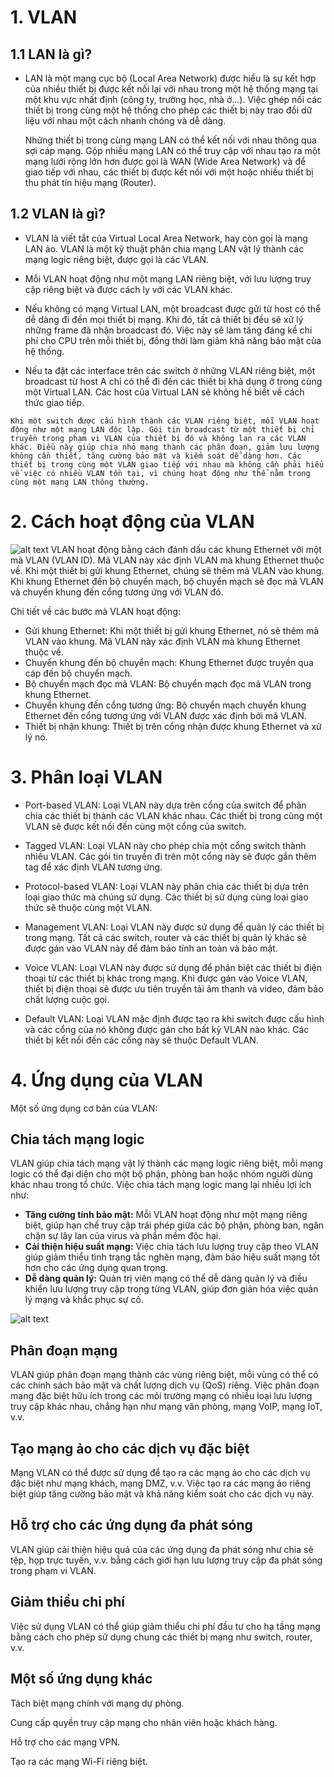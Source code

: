 

# 1. VLAN 
## 1.1 LAN là gì?
- LAN là một mạng cục bộ (Local Area Network) được hiểu là sự kết hợp của nhiều thiết bị được kết nối lại với nhau trong một hệ thống mạng tại một khu vực nhất định (công ty, trường học, nhà ở...). Việc ghép nối các thiết bị trong cùng một hệ thống cho phép các thiết bị này trao đổi dữ liệu với nhau một cách nhanh chóng và dễ dàng.

   Những thiết bị trong cùng mạng LAN có thể kết nối với nhau thông qua sợi cáp mạng. Gộp nhiều mạng LAN có thể truy cập với nhau tạo ra một mạng lưới rộng lớn hơn được gọi là WAN (Wide Area Network) và để giao tiếp với nhau, các thiết bị được kết nối với một hoặc nhiều thiết bị thu phát tín hiệu mạng (Router).
## 1.2 VLAN là gì?
- VLAN là viết tắt của Virtual Local Area Network, hay còn gọi là mạng LAN ảo. VLAN là một kỹ thuật phân chia mạng LAN vật lý thành các mạng logic riêng biệt, được gọi là các VLAN.

- Mỗi VLAN hoạt động như một mạng LAN riêng biệt, với lưu lượng truy cập riêng biệt và được cách ly với các VLAN khác.

- Nếu không có mạng Virtual LAN, một broadcast được gửi từ host có thể dễ dàng đi đến mọi thiết bị mạng. Khi đó, tất cả thiết bị đều sẽ xử lý những frame đã nhận broadcast đó. Việc này sẽ làm tăng đáng kể chi phí cho CPU trên mỗi thiết bị, đồng thời làm giảm khả năng bảo mật của hệ thống.

- Nếu ta đặt các interface trên các switch ở những VLAN riêng biệt, một broadcast từ host A chỉ có thể đi đến các thiết bị khả dụng ở trong cùng một Virtual LAN. Các host của Virtual LAN sẽ không hề biết về cách thức giao tiếp.
```
Khi một switch được cấu hình thành các VLAN riêng biệt, mỗi VLAN hoạt động như một mạng LAN độc lập. Gói tin broadcast từ một thiết bị chỉ truyền trong phạm vi VLAN của thiết bị đó và không lan ra các VLAN khác. Điều này giúp chia nhỏ mạng thành các phân đoạn, giảm lưu lượng không cần thiết, tăng cường bảo mật và kiểm soát dễ dàng hơn. Các thiết bị trong cùng một VLAN giao tiếp với nhau mà không cần phải hiểu về việc có nhiều VLAN tồn tại, vì chúng hoạt động như thể nằm trong cùng một mạng LAN thông thường.
```

# 2. Cách hoạt động của VLAN
![alt text](./image-1.png)
VLAN hoạt động bằng cách đánh dấu các khung Ethernet với một mã VLAN (VLAN ID). Mã VLAN này xác định VLAN mà khung Ethernet thuộc về. Khi một thiết bị gửi khung Ethernet, chúng sẽ thêm mã VLAN vào khung. Khi khung Ethernet đến bộ chuyển mạch, bộ chuyển mạch sẽ đọc mã VLAN và chuyển khung đến cổng tương ứng với VLAN đó.

Chi tiết về các bước mà VLAN hoạt động:

- Gửi khung Ethernet: Khi một thiết bị gửi khung Ethernet, nó sẽ thêm mã VLAN vào khung. Mã VLAN này xác định VLAN mà khung Ethernet thuộc về.
- Chuyển khung đến bộ chuyển mạch: Khung Ethernet được truyền qua cáp đến bộ chuyển mạch.
- Bộ chuyển mạch đọc mã VLAN: Bộ chuyển mạch đọc mã VLAN trong khung Ethernet.
- Chuyển khung đến cổng tương ứng: Bộ chuyển mạch chuyển khung Ethernet đến cổng tương ứng với VLAN được xác định bởi mã VLAN.
- Thiết bị nhận khung: Thiết bị trên cổng nhận được khung Ethernet và xử lý nó.
# 3. Phân loại VLAN
- Port-based VLAN: Loại VLAN này dựa trên cổng của switch để phân chia các thiết bị thành các VLAN khác nhau. Các thiết bị trong cùng một VLAN sẽ được kết nối đến cùng một cổng của switch.

- Tagged VLAN: Loại VLAN này cho phép chia một cổng switch thành nhiều VLAN. Các gói tin truyền đi trên một cổng này sẽ được gắn thêm tag để xác định VLAN tương ứng.

- Protocol-based VLAN: Loại VLAN này phân chia các thiết bị dựa trên loại giao thức mà chúng sử dụng. Các thiết bị sử dụng cùng loại giao thức sẽ thuộc cùng một VLAN.

- Management VLAN: Loại VLAN này được sử dụng để quản lý các thiết bị trong mạng. Tất cả các switch, router và các thiết bị quản lý khác sẽ được gán vào VLAN này để đảm bảo tính an toàn và bảo mật.

- Voice VLAN: Loại VLAN này được sử dụng để phân biệt các thiết bị điện thoại từ các thiết bị khác trong mạng. Khi được gán vào Voice VLAN, thiết bị điện thoại sẽ được ưu tiên truyền tải âm thanh và video, đảm bảo chất lượng cuộc gọi.

- Default VLAN: Loại VLAN mặc định được tạo ra khi switch được cấu hình và các cổng của nó không được gán cho bất kỳ VLAN nào khác. Các thiết bị kết nối đến các cổng này sẽ thuộc Default VLAN.

# 4. Ứng dụng của VLAN
Một số ứng dụng cơ bản của VLAN:
## Chia tách mạng logic
VLAN giúp chia tách mạng vật lý thành các mạng logic riêng biệt, mỗi mạng logic có thể đại diện cho một bộ phận, phòng ban hoặc nhóm người dùng khác nhau trong tổ chức. Việc chia tách mạng logic mang lại nhiều lợi ích như:
- **Tăng cường tính bảo mật:** Mỗi VLAN hoạt động như một mạng riêng biệt, giúp hạn chế truy cập trái phép giữa các bộ phận, phòng ban, ngăn chặn sự lây lan của virus và phần mềm độc hại.
- **Cải thiện hiệu suất mạng:** Việc chia tách lưu lượng truy cập theo VLAN giúp giảm thiểu tình trạng tắc nghẽn mạng, đảm bảo hiệu suất mạng tốt hơn cho các ứng dụng quan trọng.
- **Dễ dàng quản lý:** Quản trị viên mạng có thể dễ dàng quản lý và điều khiển lưu lượng truy cập trong từng VLAN, giúp đơn giản hóa việc quản lý mạng và khắc phục sự cố.

![alt text](./image-1.png)

## Phân đoạn mạng
VLAN giúp phân đoạn mạng thành các vùng riêng biệt, mỗi vùng có thể có các chính sách bảo mật và chất lượng dịch vụ (QoS) riêng. Việc phân đoạn mạng đặc biệt hữu ích trong các môi trường mạng có nhiều loại lưu lượng truy cập khác nhau, chẳng hạn như mạng văn phòng, mạng VoIP, mạng IoT, v.v.
## Tạo mạng ảo cho các dịch vụ đặc biệt
Mạng VLAN có thể được sử dụng để tạo ra các mạng ảo cho các dịch vụ đặc biệt như mạng khách, mạng DMZ, v.v. Việc tạo ra các mạng ảo riêng biệt giúp tăng cường bảo mật và khả năng kiểm soát cho các dịch vụ này.
## Hỗ trợ cho các ứng dụng đa phát sóng
VLAN giúp cải thiện hiệu quả của các ứng dụng đa phát sóng như chia sẻ tệp, họp trực tuyến, v.v. bằng cách giới hạn lưu lượng truy cập đa phát sóng trong phạm vi VLAN.
## Giảm thiểu chi phí
Việc sử dụng VLAN có thể giúp giảm thiểu chi phí đầu tư cho hạ tầng mạng bằng cách cho phép sử dụng chung các thiết bị mạng như switch, router, v.v.
## Một số ứng dụng khác
Tách biệt mạng chính với mạng dự phòng.

Cung cấp quyền truy cập mạng cho nhân viên hoặc khách hàng.

Hỗ trợ cho các mạng VPN.

Tạo ra các mạng Wi-Fi riêng biệt.